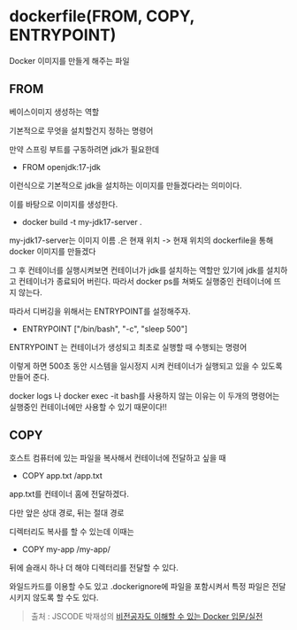 dockerfile(FROM, COPY, ENTRYPOINT)
==

Docker 이미지를 만들게 해주는 파일

FROM
--
베이스이미지 생성하는 역할

기본적으로 무엇을 설치할건지 정하는 명령어

만약 스프링 부트를 구동하려면 jdk가 필요한데
- FROM openjdk:17-jdk

이런식으로 기본적으로 jdk을 설치하는 이미지를 만들겠다라는 의미이다.

이를 바탕으로 이미지를 생성한다.

- docker build -t my-jdk17-server .

my-jdk17-server는 이미지 이름 .은 현재 위치 -> 현재 위치의 dockerfile을 통해 docker 이미지를 만들겠다

그 후 컨테이너를 실행시켜보면 컨테이너가 jdk를 설치하는 역할만 있기에 jdk를 설치하고 컨테이너가 종료되어 버린다. 따라서 docker ps를 쳐봐도 실행중인 컨테이너에 뜨지 않는다.

따라서 디버깅을 위해서는 ENTRYPOINT를 설정해주자.
- ENTRYPOINT ["/bin/bash", "-c", "sleep 500"]

ENTRYPOINT 는 컨테이너가 생성되고 최초로 실행할 때 수행되는 명령어

이렇게 하면 500초 동안 시스템을 일시정지 시켜 컨테이너가 실행되고 있을 수 있도록 만들어 준다.

docker logs 나 docker exec -it bash를 사용하지 않는 이유는 이 두개의 명령어는 실행중인 컨테이너에만 사용할 수 있기 때문이다!!

COPY
--
호스트 컴퓨터에 있는 파일을 복사해서 컨테이너에 전달하고 싶을 때

- COPY app.txt /app.txt

app.txt를 컨테이너 홈에 전달하겠다.

다만 앞은 상대 경로, 뒤는 절대 경로

디렉터리도 복사를 할 수 있는데 이때는

- COPY my-app /my-app/

뒤에 슬래시 하나 더 해야 디렉터리를 전달할 수 있다.

와일드카드를 이용할 수도 있고 .dockerignore에 파일을 포함시켜서 특정 파일은 전달시키지 않도록 할 수도 있다.

> 출처 : JSCODE 박재성의 [비전공자도 이해할 수 있는 Docker 입문/실전](https://www.inflearn.com/course/비전공자-docker-입문-실전/dashboard)